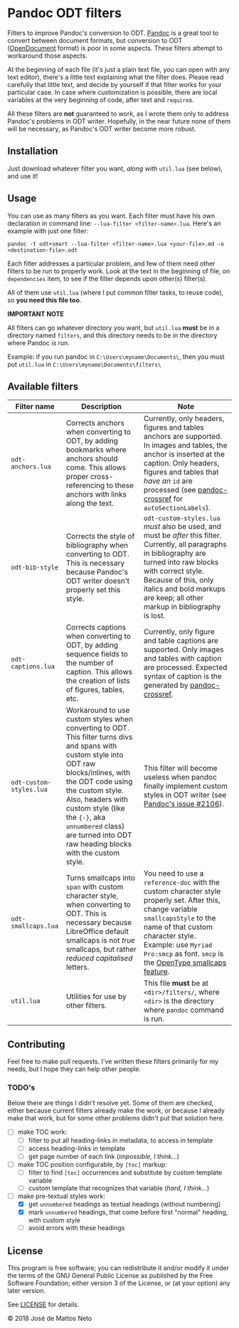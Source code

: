 # Pandoc ODT filters

Filters to improve Pandoc's conversion to ODT. [Pandoc](https://github.com/jgm/pandoc) is a great tool to convert between document formats, but conversion to ODT ([OpenDocument](https://en.wikipedia.org/wiki/OpenDocument) format) is poor in some aspects. These filters attempt to workaround those aspects.

At the beginning of each file (it's just a plain text file, you can open with any text editor), there's a little text explaining what the filter does. Please read carefully that little text, and decide by yourself if that filter works for your particular case. In case where customization is possible, there are local variables at the very beginning of code, after text and `require`s.

All these filters are **not** guaranteed to work, as I wrote them only to address Pandoc's problems in ODT writer. Hopefully, in the near future none of them will be necessary, as Pandoc's ODT writer become more robust.

## Installation

Just download whatever filter you want, *along with* `util.lua` (see below), and use it!

## Usage

You can use as many filters as you want. Each filter must have his own declaration in command line: `--lua-filter <filter-name>.lua`. Here's an example with just one filter:

~~~~ shell
pandoc -t odt+smart --lua-filter <filter-name>.lua <your-file>.md -o <destination-file>.odt
~~~~

Each filter addresses a particular problem, and few of them need other filters to be run to properly work. Look at the text in the beginning of file, on `dependencies` item, to see if the filter depends upon other(s) filter(s).

All of them use `util.lua` (where I put common filter tasks, to reuse code), so **you need this file too**.

**IMPORTANT NOTE**

All filters can go whatever directory you want, but `util.lua` **must** be in a directory named `filters`, and this directory needs to be in the directory where Pandoc is run.

Example: if you run pandoc in `C:\Users\myname\Documents\`, then you must put `util.lua` in `C:\Users\myname\Documents\filters\`

## Available filters

| Filter name             | Description                                                                                                                                                                                                                                                                                                              | Note                                                                                                                                                                                                                                                                                                                                                                                                      |
| ----------------------- | ------------------------------------------------------------------------------------------------------------------------------------------------------------------------------------------------------------------------------------------------------------------------------------------------------------------------ | --------------------------------------------------------------------------------------------------------------------------------------------------------------------------------------------------------------------------------------------------------------------------------------------------------------------------------------------------------------------------------------------------------- |
| `odt-anchors.lua`       | Corrects anchors when converting to ODT, by adding bookmarks where anchors should come. This allows proper cross-referencing to these anchors with links along the text.                                                                                                                                                 | Currently, only headers, figures and tables anchors are supported. In images and tables, the anchor is inserted at the caption. Only headers, figures and tables that *have an* `id` are processed (see [pandoc-crossref](https://lierdakil.github.io/pandoc-crossref/#general-options) for `autoSectionLabels`).                                                                                                                                                                                                                                                                          |
| `odt-bib-style`         | Corrects the style of bibliography when converting to ODT. This is necessary because Pandoc's ODT writer doesn't properly set this style.                                                                                                                                                                                | `odt-custom-styles.lua` *must* also be used, and must be *after* this filter. Currently, all paragraphs in bibliography are turned into raw blocks with correct style. Because of this, only italics and bold markups are keep; all other markup in bibliography is lost.                                                                                                                                 |
| `odt-captions.lua`      | Corrects captions when converting to ODT, by adding sequence fields to the number of caption. This allows the creation of lists of figures, tables, etc.                                                                                                                                                                 | Currently, only figure and table captions are supported. Only images and tables with caption are processed. Expected syntax of caption is the generated by [pandoc-crossref](https://github.com/lierdakil/pandoc-crossref).                                                                                                                                                                                                                                                                                              |
| `odt-custom-styles.lua` | Workaround to use custom styles when converting to ODT. This filter turns divs and spans with custom style into ODT raw blocks/inlines, with the ODT code using the custom style. Also, headers with custom style (like the `{-}`, aka `unnumbered` class) are turned into ODT raw heading blocks with the custom style. | This filter will become useless when pandoc finally implement custom styles in ODT writer (see [Pandoc's issue #2106](https://github.com/jgm/pandoc/issues/2106)).                                                                                                                                                                                                                                        |
| `odt-smallcaps.lua`     | Turns smallcaps into `span` with custom character style, when converting to ODT. This is necessary because LibreOffice default smallcaps is not *true* smallcaps, but rather *reduced capitalised* letters.                                                                                                              | You need to use a `reference-doc` with the custom character style properly set. After this, change variable `smallcapsStyle` to the name of that custom character style. Example: use `Myriad Pro:smcp` as font. `smcp` is the [OpenType smallcaps feature](https://en.wikipedia.org/wiki/List_of_typographic_features#Features_intended_for_bicameral_[cased]_alphabets_(Latin,_Greek,_Cyrillic,_etc.)). |
| `util.lua`              | Utilities for use by other filters.                                                                                                                                                                                                                                                                                      | This file **must** be at `<dir>/filters/`, where `<dir>` is the directory where `pandoc` command is run.                                                                                                                                                                                                                                                                                                  |

## Contributing

Feel free to make pull requests. I've written these filters primarily for my needs, but I hope they can help other people.

### TODO's

Below there are things I didn't resolve yet. Some of them are checked, either because current filters already make the work, or because I already make that work, but for some other problems didn't put that solution here.

- [ ] make TOC work:
  - [ ] filter to put all heading-links in metadata, to access in template
  - [ ] access heading-links in template
  - [ ] get page number of each link (*impossible, I think...*)
- [ ] make TOC position configurable, by `[toc]` markup:
  - [ ] filter to find `[toc]` occurrences and substitute by custom template variable
  - [ ] custom template that recognizes that variable (*hard, I think...*)
- [ ] make pre-textual styles work:
  - [x] get `unnumbered` headings as textual headings (without numbering)
  - [x] mark `unnumbered` headings, that come before first "normal" heading, with custom style
  - [ ] avoid errors with these headings

## License

This program is free software; you can redistribute it and/or modify it under the terms of the GNU General Public License as published by the Free Software Foundation; either version 3 of the License, or (at your option) any later version.

See [LICENSE](https://github.com/jzeneto/pandoc-odt-filters/blob/master/LICENSE) for details.

© 2018 José de Mattos Neto
